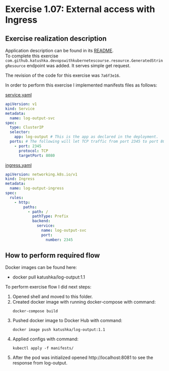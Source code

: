 # Exercise 1.07: External access with Ingress

## Exercise realization description

Application description can be found in its [README](../log-output/README.md).  
To complete this exercise `com.github.katushka.devopswithkubernetescourse.resource.GeneratedStringResource` endpoint was added.
It serves simple get request.

The revision of the code for this exercise was `7a6f3e16`.

In order to perform this exercise I implemented manifests files as follows:

[service.yaml](./manifests/service.yaml)
```yaml
apiVersion: v1
kind: Service
metadata:
  name: log-output-svc
spec:
  type: ClusterIP
  selector:
    app: log-output # This is the app as declared in the deployment.
  ports: # The following will let TCP traffic from port 2345 to port 8080.
    - port: 2345
      protocol: TCP
      targetPort: 8080
```
[ingress.yaml](./manifests/service.yaml)
```yaml
apiVersion: networking.k8s.io/v1
kind: Ingress
metadata:
  name: log-output-ingress
spec:
  rules:
    - http:
        paths:
          - path: /
            pathType: Prefix
            backend:
              service:
                name: log-output-svc
                port:
                  number: 2345
```
## How to perform required flow

Docker images can be found here:
- docker pull katushka/log-output:1.1

To perform exercise flow I did next steps:

1. Opened shell and moved to this folder.
2. Created docker image with running docker-compose with command:  
    ```shell
    docker-compose build
    ```
3. Pushed docker image to Docker Hub with command:
    ```shell
    docker image push katushka/log-output:1.1
    ```
4. Applied configs with command:  
    ```shell
    kubectl apply -f manifests/
    ```
5. After the pod was initialized opened http://localhost:8081 to see the response from log-output.
